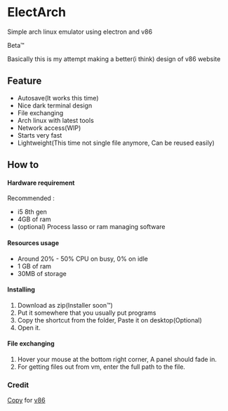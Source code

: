 # ElectArch
Simple arch linux emulator using electron and v86

Beta:tm:

Basically this is my attempt making a better(i think) design of v86 website

## Feature
 - Autosave(It works this time)
 - Nice dark terminal design
 - File exchanging
 - Arch linux with latest tools
 - Network access(WIP)
 - Starts very fast
 - Lightweight(This time not single file anymore, Can be reused easily)

## How to

#### Hardware requirement
Recommended :
- i5 8th gen
- 4GB of ram
- (optional) Process lasso or ram managing software

#### Resources usage
- Around 20% - 50% CPU on busy, 0% on idle
- 1 GB of ram
- 30MB of storage

#### Installing
1. Download as zip(Installer soon:tm:)
2. Put it somewhere that you usually put programs
3. Copy the shortcut from the folder, Paste it on desktop(Optional)
4. Open it.

#### File exchanging
1. Hover your mouse at the bottom right corner, A panel should fade in.
2. For getting files out from vm, enter the full path to the file.

### Credit
[Copy](https://github.com/copy) for [v86](https://github.com/copy/v86)
